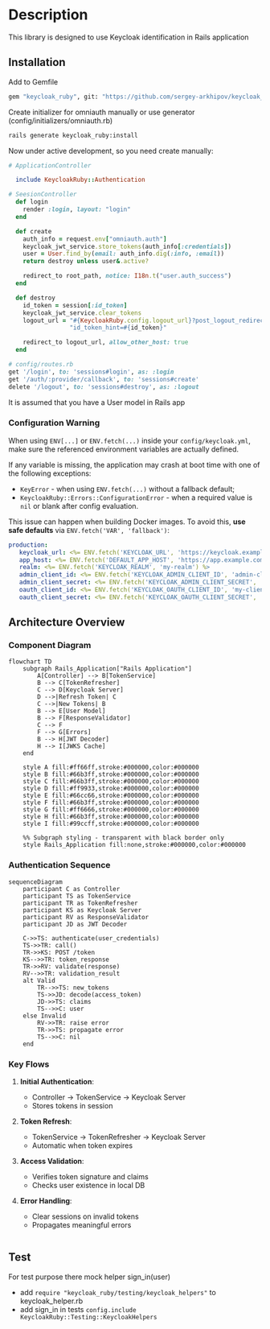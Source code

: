 # Description

This library is designed to use Keycloak identification in Rails application

## Installation

Add to Gemfile

```bash
gem "keycloak_ruby", git: "https://github.com/sergey-arkhipov/keycloak_ruby.git"

```

Create initializer for omniauth manually or use generator (config/initializers/omniauth.rb)

```bash
rails generate keycloak_ruby:install
```

Now under active development, so you need create manually:

```ruby
# ApplicationController

  include KeycloakRuby::Authentication

# SeesionController
  def login
    render :login, layout: "login"
  end

  def create
    auth_info = request.env["omniauth.auth"]
    keycloak_jwt_service.store_tokens(auth_info[:credentials])
    user = User.find_by(email: auth_info.dig(:info, :email))
    return destroy unless user&.active?

    redirect_to root_path, notice: I18n.t("user.auth_success")
  end

  def destroy
    id_token = session[:id_token]
    keycloak_jwt_service.clear_tokens
    logout_url = "#{KeycloakRuby.config.logout_url}?post_logout_redirect_uri=#{CGI.escape(root_url)}&" \
                 "id_token_hint=#{id_token}"

    redirect_to logout_url, allow_other_host: true
  end

# config/routes.rb
get '/login', to: 'sessions#login', as: :login
get '/auth/:provider/callback', to: 'sessions#create'
delete '/logout', to: 'sessions#destroy', as: :logout

```

It is assumed that you have a User model in Rails app

### Configuration Warning

When using `ENV[...]` or `ENV.fetch(...)` inside your `config/keycloak.yml`, make sure the referenced environment variables are actually defined.

If any variable is missing, the application may crash at boot time with one of the following exceptions:

- `KeyError` - when using `ENV.fetch(...)` without a fallback default;
- `KeycloakRuby::Errors::ConfigurationError` - when a required value is `nil` or blank after config evaluation.

This issue can happen  when building Docker images. To avoid this, **use safe defaults** via `ENV.fetch('VAR', 'fallback')`:

```yaml
production:
   keycloak_url: <%= ENV.fetch('KEYCLOAK_URL', 'https://keycloak.example.com') %>
   app_host: <%= ENV.fetch('DEFAULT_APP_HOST', 'https://app.example.com') %>
   realm: <%= ENV.fetch('KEYCLOAK_REALM', 'my-realm') %>
   admin_client_id: <%= ENV.fetch('KEYCLOAK_ADMIN_CLIENT_ID', 'admin-cli') %>
   admin_client_secret: <%= ENV.fetch('KEYCLOAK_ADMIN_CLIENT_SECRET', 'changeme') %>
   oauth_client_id: <%= ENV.fetch('KEYCLOAK_OAUTH_CLIENT_ID', 'my-client') %>
   oauth_client_secret: <%= ENV.fetch('KEYCLOAK_OAUTH_CLIENT_SECRET', 'secret') %>
```

## Architecture Overview

### Component Diagram

```mermaid
flowchart TD
    subgraph Rails_Application["Rails Application"]
        A[Controller] --> B[TokenService]
        B --> C[TokenRefresher]
        C --> D[Keycloak Server]
        D -->|Refresh Token| C
        C -->|New Tokens| B
        B --> E[User Model]
        B --> F[ResponseValidator]
        C --> F
        F --> G[Errors]
        B --> H[JWT Decoder]
        H --> I[JWKS Cache]
    end

    style A fill:#ff66ff,stroke:#000000,color:#000000
    style B fill:#66b3ff,stroke:#000000,color:#000000
    style C fill:#66b3ff,stroke:#000000,color:#000000
    style D fill:#ff9933,stroke:#000000,color:#000000
    style E fill:#66cc66,stroke:#000000,color:#000000
    style F fill:#66b3ff,stroke:#000000,color:#000000
    style G fill:#ff6666,stroke:#000000,color:#000000
    style H fill:#66b3ff,stroke:#000000,color:#000000
    style I fill:#99ccff,stroke:#000000,color:#000000

    %% Subgraph styling - transparent with black border only
    style Rails_Application fill:none,stroke:#000000,color:#000000

```

### Authentication Sequence

```mermaid
sequenceDiagram
    participant C as Controller
    participant TS as TokenService
    participant TR as TokenRefresher
    participant KS as Keycloak Server
    participant RV as ResponseValidator
    participant JD as JWT Decoder

    C->>TS: authenticate(user_credentials)
    TS->>TR: call()
    TR->>KS: POST /token
    KS-->>TR: token_response
    TR->>RV: validate(response)
    RV-->>TR: validation_result
    alt Valid
        TR-->>TS: new_tokens
        TS->>JD: decode(access_token)
        JD->>TS: claims
        TS-->>C: user
    else Invalid
        RV->>TR: raise error
        TR->>TS: propagate error
        TS-->>C: nil
    end
```

### Key Flows

1. **Initial Authentication**:

   - Controller → TokenService → Keycloak Server
   - Stores tokens in session

2. **Token Refresh**:

   - TokenService → TokenRefresher → Keycloak Server
   - Automatic when token expires

3. **Access Validation**:

   - Verifies token signature and claims
   - Checks user existence in local DB

4. **Error Handling**:
   - Clear sessions on invalid tokens
   - Propagates meaningful errors

```

```

## Test

For test purpose there mock helper sign_in(user)

- add `require "keycloak_ruby/testing/keycloak_helpers"` to keycloak_helper.rb
- add sign_in in tests `config.include KeycloakRuby::Testing::KeycloakHelpers`

```

```
